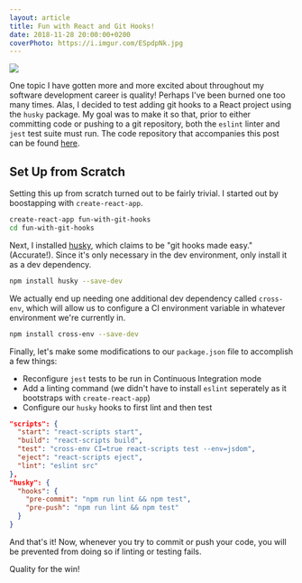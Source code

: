 ```yaml
---
layout: article
title: Fun with React and Git Hooks!
date: 2018-11-28 20:00:00+0200
coverPhoto: https://i.imgur.com/ESpdpNk.jpg
---
```


![](https://i.imgur.com/ESpdpNk.jpg)

One topic I have gotten more and more excited about throughout my software development career is quality! Perhaps I've been burned one too many times. Alas, I decided to test adding git hooks to a React project using the `husky` package. My goal was to make it so that, prior to either committing code or pushing to a git repository, both the `eslint` linter and `jest` test suite must run. The code repository that accompanies this post can be found [here](https://github.com/nas5w/fun-with-react-and-git-hooks).

## Set Up from Scratch

Setting this up from scratch turned out to be fairly trivial. I started out by boostapping with `create-react-app`.

```bash
create-react-app fun-with-git-hooks
cd fun-with-git-hooks
```

Next, I installed [husky](https://github.com/typicode/husky), which claims to be "git hooks made easy." (Accurate!). Since it's only necessary in the dev environment, only install it as a dev dependency.

```bash
npm install husky --save-dev
```

We actually end up needing one additional dev dependency called `cross-env`, which will allow us to configure a CI environment variable in whatever environment we're currently in.

```bash
npm install cross-env --save-dev
```

Finally, let's make some modifications to our `package.json` file to accomplish a few things:

- Reconfigure `jest` tests to be run in Continuous Integration mode
- Add a linting command (we didn't have to install `eslint` seperately as it bootstraps with `create-react-app`)
- Configure our `husky` hooks to first lint and then test

```json
"scripts": {
  "start": "react-scripts start",
  "build": "react-scripts build",
  "test": "cross-env CI=true react-scripts test --env=jsdom",
  "eject": "react-scripts eject",
  "lint": "eslint src"
},
"husky": {
  "hooks": {
    "pre-commit": "npm run lint && npm test",
    "pre-push": "npm run lint && npm test"
  }
}
```

And that's it! Now, whenever you try to commit or push your code, you will be prevented from doing so if linting or testing fails.

Quality for the win!
